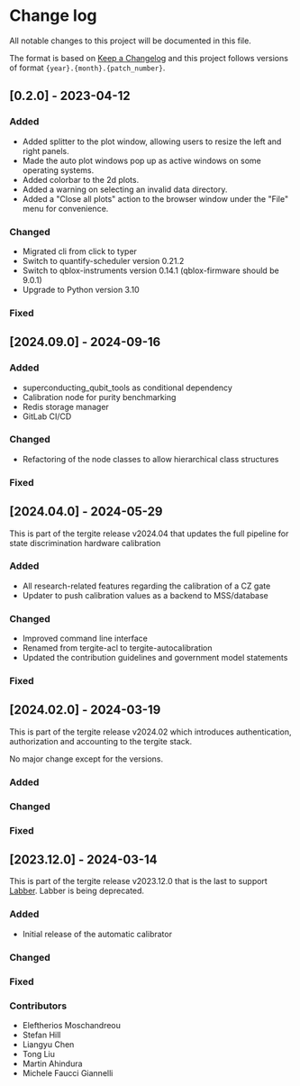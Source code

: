 # Change log

All notable changes to this project will be documented in this file.

The format is based on [Keep a Changelog](http://keepachangelog.com/)
and this project follows versions of format `{year}.{month}.{patch_number}`.

## [0.2.0] - 2023-04-12

### Added

- Added splitter to the plot window, allowing users to resize the left and right panels.
- Made the auto plot windows pop up as active windows on some operating systems.
- Added colorbar to the 2d plots.
- Added a warning on selecting an invalid data directory.
- Added a "Close all plots" action to the browser window under the "File" menu for convenience.

### Changed
- Migrated cli from click to typer
- Switch to quantify-scheduler version 0.21.2
- Switch to qblox-instruments version 0.14.1 (qblox-firmware should be 9.0.1)
- Upgrade to Python version 3.10

### Fixed

## [2024.09.0] - 2024-09-16

### Added
- superconducting_qubit_tools as conditional dependency
- Calibration node for purity benchmarking
- Redis storage manager
- GitLab CI/CD

### Changed
- Refactoring of the node classes to allow hierarchical class structures

### Fixed

## [2024.04.0] - 2024-05-29

This is part of the tergite release v2024.04 that updates the full pipeline for state discrimination hardware calibration

### Added
- All research-related features regarding the calibration of a CZ gate
- Updater to push calibration values as a backend to MSS/database

### Changed
- Improved command line interface
- Renamed from tergite-acl to tergite-autocalibration
- Updated the contribution guidelines and government model statements

### Fixed

## [2024.02.0] - 2024-03-19

This is part of the tergite release v2024.02 which introduces authentication, authorization and accounting to the
tergite stack.

No major change except for the versions.

### Added

### Changed

### Fixed

## [2023.12.0] - 2024-03-14

This is part of the tergite release v2023.12.0 that is the last to support [Labber](https://www.keysight.com/us/en/products/software/application-sw/labber-software.html).
Labber is being deprecated.

### Added

- Initial release of the automatic calibrator

### Changed

### Fixed

### Contributors

- Eleftherios Moschandreou
- Stefan Hill
- Liangyu Chen
- Tong Liu
- Martin Ahindura
- Michele Faucci Giannelli
